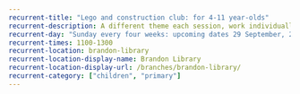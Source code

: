 ```yaml
---
recurrent-title: "Lego and construction club: for 4-11 year-olds"
recurrent-description: A different theme each session, work individually or in groups. Under 7s must be accompanied by an adult.
recurrent-day: "Sunday every four weeks: upcoming dates 29 September, 27 October, 24 November, 15 December"
recurrent-times: 1100-1300
recurrent-location: brandon-library
recurrent-location-display-name: Brandon Library
recurrent-location-display-url: /branches/brandon-library/
recurrent-category: ["children", "primary"]
---
```

